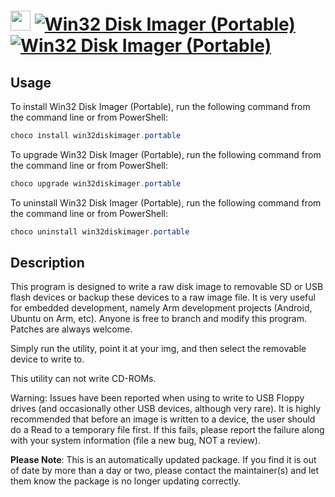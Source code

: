 ﻿# <img src="https://cdn.jsdelivr.net/gh/mkevenaar/chocolatey-packages@3559cef4d1eb00218748abd0fdf44ace62344147/icons/win32diskimager.png" width="32" height="32"/> [![Win32 Disk Imager (Portable)](https://img.shields.io/chocolatey/v/win32diskimager.portable.svg?label=Win32+Disk+Imager+(Portable))](https://chocolatey.org/packages/win32diskimager.portable) [![Win32 Disk Imager (Portable)](https://img.shields.io/chocolatey/dt/win32diskimager.portable.svg)](https://chocolatey.org/packages/win32diskimager.portable)

## Usage
To install Win32 Disk Imager (Portable), run the following command from the command line or from PowerShell:
```powershell
choco install win32diskimager.portable
```

To upgrade Win32 Disk Imager (Portable), run the following command from the command line or from PowerShell:
```powershell
choco upgrade win32diskimager.portable
```

To uninstall Win32 Disk Imager (Portable), run the following command from the command line or from PowerShell:
```powershell
choco uninstall win32diskimager.portable
```

## Description
This program is designed to write a raw disk image to removable SD or USB flash devices or backup these devices to a raw image file. It is very useful for embedded development, namely Arm development projects (Android, Ubuntu on Arm, etc). Anyone is free to branch and modify this program. Patches are always welcome.

Simply run the utility, point it at your img, and then select the removable device to write to.

This utility can not write CD-ROMs.

Warning: Issues have been reported when using to write to USB Floppy drives (and occasionally other USB devices, although very rare). It is highly recommended that before an image is written to a device, the user should do a Read to a temporary file first. If this fails, please report the failure along with your system information (file a new bug, NOT a review).

**Please Note**: This is an automatically updated package. If you find it is
out of date by more than a day or two, please contact the maintainer(s) and
let them know the package is no longer updating correctly.


